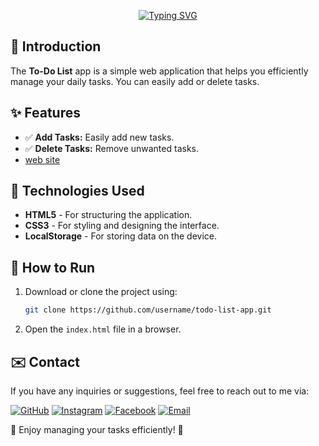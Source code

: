 <div align= center>

[![Typing SVG](https://readme-typing-svg.demolab.com?font=&weight=500&size=30&letterSpacing=3&pause=1000&color=00B0F7&center=true&vCenter=true&width=435&lines=To-Do+List+App)]()

</div>

## 📌 Introduction
The **To-Do List** app is a simple web application that helps you efficiently manage your daily tasks. You can easily add or delete tasks.


## ✨ Features
- ✅ **Add Tasks:** Easily add new tasks.
- ✅ **Delete Tasks:** Remove unwanted tasks.
-   [web site](https://mouaiz-09.github.io/to-do-list-app/)



## 🚀 Technologies Used
- **HTML5** - For structuring the application.
- **CSS3** - For styling and designing the interface.
- **LocalStorage** - For storing data on the device.


## 🔧 How to Run
1. Download or clone the project using:
   ```bash
   git clone https://github.com/username/todo-list-app.git
   ```
2. Open the `index.html` file in a browser.



## ✉️ Contact
If you have any inquiries or suggestions, feel free to reach out to me via:

[![GitHub](https://img.shields.io/badge/GitHub-000?style=for-the-badge&logo=github&logoColor=white)](https://github.com/mouaiz-09)
[![Instagram](https://img.shields.io/badge/Instagram-E4405F?style=for-the-badge&logo=instagram&logoColor=white)](https://www.instagram.com/abde.elmouazi/)
[![Facebook](https://img.shields.io/badge/Facebook-1877F2?style=for-the-badge&logo=facebook&logoColor=white)](https://www.facebook.com/profile.php?id=61572746877849)
[![Email](https://img.shields.io/badge/Email-D14836?style=for-the-badge&logo=gmail&logoColor=white)](mailto:rlqyyn@gmail.com)

🚀 Enjoy managing your tasks efficiently! 🎯

